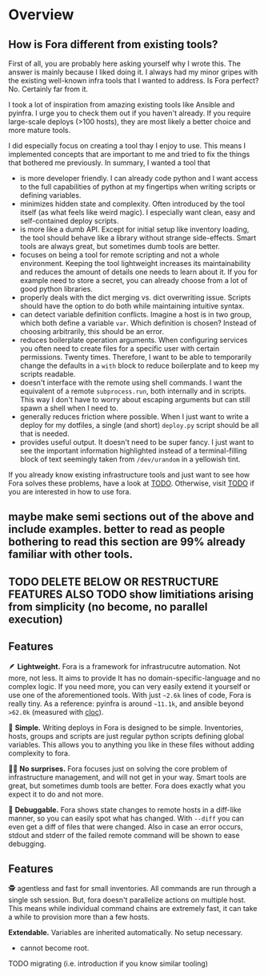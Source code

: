 # Overview

## How is Fora different from existing tools?

First of all, you are probably here asking yourself why I wrote this. The answer is mainly
because I liked doing it. I always had my minor gripes with the existing well-known infra tools
that I wanted to address. Is Fora perfect? No. Certainly far from it.

I took a lot of inspiration from amazing existing tools like Ansible and pyinfra.
I urge you to check them out if you haven't already. If you require large-scale
deploys (>100 hosts), they are most likely a better choice and more mature tools.

I did especially focus on creating a tool thay I enjoy to use. This means I implemented concepts
that are important to me and tried to fix the things that bothered me previously.
In summary, I wanted a tool that

- is more developer friendly. I can already code python and I want access to the full capabilities of python at my fingertips when writing scripts or defining variables.
- minimizes hidden state and complexity. Often introduced by the tool itself (as what feels like weird magic). I especially want clean, easy and self-contained deploy scripts.
- is more like a dumb API. Except for initial setup like inventory loading, the tool should behave like a library without strange side-effects. Smart tools are always great, but sometimes dumb tools are better.
- focuses on being a tool for remote scripting and not a whole environment. Keeping the tool lightweight increases its maintainability and reduces the amount of
details one needs to learn about it. If you for example need to store a secret, you can already choose from a lot of good python libraries.
- properly deals with the dict merging vs. dict overwriting issue. Scripts should have the option to do both while maintaining intuitive syntax.
- can detect variable definition conflicts. Imagine a host is in two group, which both define a variable `var`. Which definition is chosen? Instead of choosing arbitrarily, this should be an error.
- reduces boilerplate operation arguments. When configuring services you often need to create files for a specific user with certain permissions. Twenty times.
Therefore, I want to be able to temporarily change the defaults in a `with` block to reduce boilerplate and to keep my scripts readable.
- doesn't interface with the remote using shell commands. I want the equivalent of a remote `subprocess.run`, both internally and in scripts. This way I don't have to worry about
escaping arguments but can still spawn a shell when I need to.
- generally reduces friction where possible. When I just want to write a deploy for my dotfiles, a single (and short) `deploy.py` script should be all that is needed.
- provides useful output. It doesn't need to be super fancy. I just want to see the important information highlighted instead of a terminal-filling block of text
seemingly taken from `/dev/urandom` in a yellowish tint.

If you already know existing infrastructure tools and just want to see how Fora solves these problems,
have a look at [TODO](./introduction-and-short-how-to-do-this-examples-for-people-who-know-other-tools).
Otherwise, visit [TODO](./usage) if you are interested in how to use fora.



## maybe make **semi sections** out of the above and include examples. better to read as people bothering to read this section are 99% already familiar with other tools.
## TODO DELETE BELOW OR RESTRUCTURE FEATURES ALSO TODO show limitiations arising from simplicity (no become, no parallel execution)





## Features

🪶 **Lightweight.**
Fora is a framework for infrastrucutre automation. Not more, not less. It aims to
provide
It has no domain-specific-language and no complex logic.
If you need more, you can very easily extend it yourself or use one of the aforementioned tools.
With just `~2.6k` lines of code, Fora is really tiny.
As a reference: pyinfra is around `~11.1k`, and ansible beyond `>62.0k` (measured with [cloc](https://github.com/AlDanial/cloc)).

🌱 **Simple.** Writing deploys in Fora is designed to be simple.
Inventories, hosts, groups and scripts are just regular python scripts defining global variables.
This allows you to anything you like in these files without adding complexity to fora.

🎉⃠ **No surprises.** Fora focuses just on solving the core problem of infrastructure management,
and will not get in your way. Smart tools are great, but sometimes dumb tools are better.
Fora does exactly what you expect it to do and not more.

🐞 **Debuggable.** Fora shows state changes to remote hosts in a diff-like manner,
so you can easily spot what has changed. With `--diff` you can even get a diff of
files that were changed. Also in case an error occurs, stdout and stderr of the failed
remote command will be shown to ease debugging.

## Features

🕵️ agentless and fast for small inventories.
All commands are run through a single ssh session.
But, fora doesn't parallelize actions on multiple host. This means while
individual command chains are extremely fast, it can take a while to provision
more than a few hosts.

**Extendable.** Variables are inherited automatically. No setup necessary.

- cannot become root.

TODO migrating (i.e. introduction if you know similar tooling)
